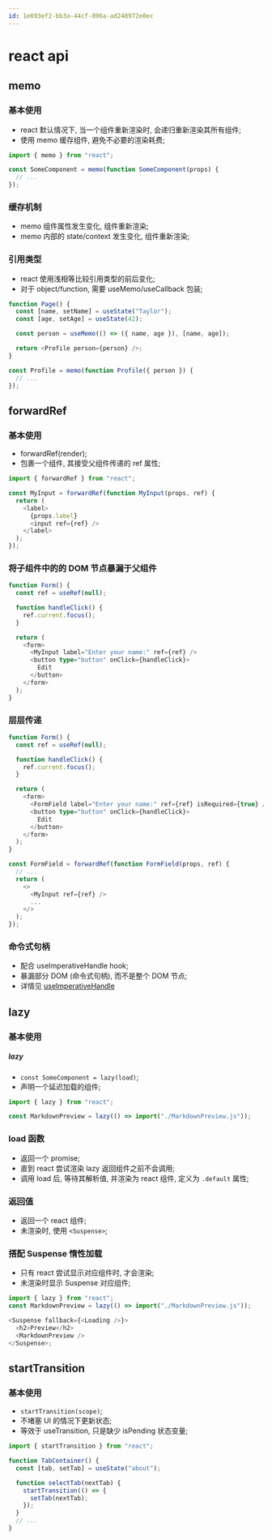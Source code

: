 ```yaml
---
id: 1e693ef2-bb3a-44cf-896a-ad248972e0ec
---
```


# react api

## memo

### 基本使用

- react 默认情况下, 当一个组件重新渲染时, 会递归重新渲染其所有组件;
- 使用 memo 缓存组件, 避免不必要的渲染耗费;

```typescript
import { memo } from "react";

const SomeComponent = memo(function SomeComponent(props) {
  // ...
});
```

### 缓存机制

- memo 组件属性发生变化, 组件重新渲染;
- memo 内部的 state/context 发生变化, 组件重新渲染;

### 引用类型

- react 使用浅相等比较引用类型的前后变化;
- 对于 object/function, 需要 useMemo/useCallback 包装;

```typescript
function Page() {
  const [name, setName] = useState("Taylor");
  const [age, setAge] = useState(42);

  const person = useMemo(() => ({ name, age }), [name, age]);

  return <Profile person={person} />;
}

const Profile = memo(function Profile({ person }) {
  // ...
});
```

## forwardRef

### 基本使用

- forwardRef(render);
- 包裹一个组件, 其接受父组件传递的 ref 属性;

```typescript
import { forwardRef } from "react";

const MyInput = forwardRef(function MyInput(props, ref) {
  return (
    <label>
      {props.label}
      <input ref={ref} />
    </label>
  );
});
```

### 将子组件中的的 DOM 节点暴漏于父组件

```typescript
function Form() {
  const ref = useRef(null);

  function handleClick() {
    ref.current.focus();
  }

  return (
    <form>
      <MyInput label="Enter your name:" ref={ref} />
      <button type="button" onClick={handleClick}>
        Edit
      </button>
    </form>
  );
}
```

### 层层传递

```typescript
function Form() {
  const ref = useRef(null);

  function handleClick() {
    ref.current.focus();
  }

  return (
    <form>
      <FormField label="Enter your name:" ref={ref} isRequired={true} />
      <button type="button" onClick={handleClick}>
        Edit
      </button>
    </form>
  );
}

const FormField = forwardRef(function FormField(props, ref) {
  // ...
  return (
    <>
      <MyInput ref={ref} />
      ...
    </>
  );
});
```

### 命令式句柄

- 配合 useImperativeHandle hook;
- 暴漏部分 DOM (命令式句柄), 而不是整个 DOM 节点;
- 详情见 [useImperativeHandle](./040-react-hook.md#useimperativehandle)

## lazy

### 基本使用

##### lazy

- `const SomeComponent = lazy(load)`;
- 声明一个延迟加载的组件;

```typescript
import { lazy } from "react";

const MarkdownPreview = lazy(() => import("./MarkdownPreview.js"));
```

### load 函数

- 返回一个 promise;
- 直到 react 尝试渲染 lazy 返回组件之前不会调用;
- 调用 load 后, 等待其解析值, 并渲染为 react 组件, 定义为 `.default` 属性;

### 返回值

- 返回一个 react 组件;
- 未渲染时, 使用 `<Suspense>`;

### 搭配 Suspense 惰性加载

- 只有 react 尝试显示对应组件时, 才会渲染;
- 未渲染时显示 Suspense 对应组件;

```typescript
import { lazy } from "react";
const MarkdownPreview = lazy(() => import("./MarkdownPreview.js"));

<Suspense fallback={<Loading />}>
  <h2>Preview</h2>
  <MarkdownPreview />
</Suspense>;
```

## startTransition

### 基本使用

- `startTransition(scope)`;
- 不堵塞 UI 的情况下更新状态;
- 等效于 useTransition, 只是缺少 isPending 状态变量;

```typescript
import { startTransition } from "react";

function TabContainer() {
  const [tab, setTab] = useState("about");

  function selectTab(nextTab) {
    startTransition(() => {
      setTab(nextTab);
    });
  }
  // ...
}
```
